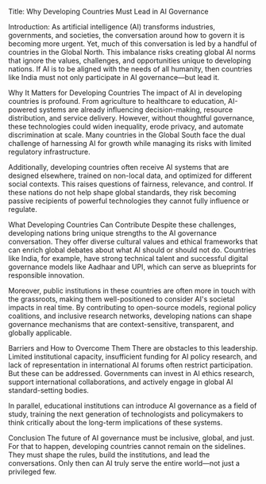 Title: Why Developing Countries Must Lead in AI Governance

Introduction:
As artificial intelligence (AI) transforms industries, governments, and societies, the conversation around how to govern it is becoming more urgent. Yet, much of this conversation is led by a handful of countries in the Global North. This imbalance risks creating global AI norms that ignore the values, challenges, and opportunities unique to developing nations. If AI is to be aligned with the needs of all humanity, then countries like India must not only participate in AI governance—but lead it.

Why It Matters for Developing Countries
The impact of AI in developing countries is profound. From agriculture to healthcare to education, AI-powered systems are already influencing decision-making, resource distribution, and service delivery. However, without thoughtful governance, these technologies could widen inequality, erode privacy, and automate discrimination at scale. Many countries in the Global South face the dual challenge of harnessing AI for growth while managing its risks with limited regulatory infrastructure.

Additionally, developing countries often receive AI systems that are designed elsewhere, trained on non-local data, and optimized for different social contexts. This raises questions of fairness, relevance, and control. If these nations do not help shape global standards, they risk becoming passive recipients of powerful technologies they cannot fully influence or regulate.

What Developing Countries Can Contribute
Despite these challenges, developing nations bring unique strengths to the AI governance conversation. They offer diverse cultural values and ethical frameworks that can enrich global debates about what AI should or should not do. Countries like India, for example, have strong technical talent and successful digital governance models like Aadhaar and UPI, which can serve as blueprints for responsible innovation.

Moreover, public institutions in these countries are often more in touch with the grassroots, making them well-positioned to consider AI's societal impacts in real time. By contributing to open-source models, regional policy coalitions, and inclusive research networks, developing nations can shape governance mechanisms that are context-sensitive, transparent, and globally applicable.

Barriers and How to Overcome Them
There are obstacles to this leadership. Limited institutional capacity, insufficient funding for AI policy research, and lack of representation in international AI forums often restrict participation. But these can be addressed. Governments can invest in AI ethics research, support international collaborations, and actively engage in global AI standard-setting bodies.

In parallel, educational institutions can introduce AI governance as a field of study, training the next generation of technologists and policymakers to think critically about the long-term implications of these systems.

Conclusion
The future of AI governance must be inclusive, global, and just. For that to happen, developing countries cannot remain on the sidelines. They must shape the rules, build the institutions, and lead the conversations. Only then can AI truly serve the entire world—not just a privileged few.
